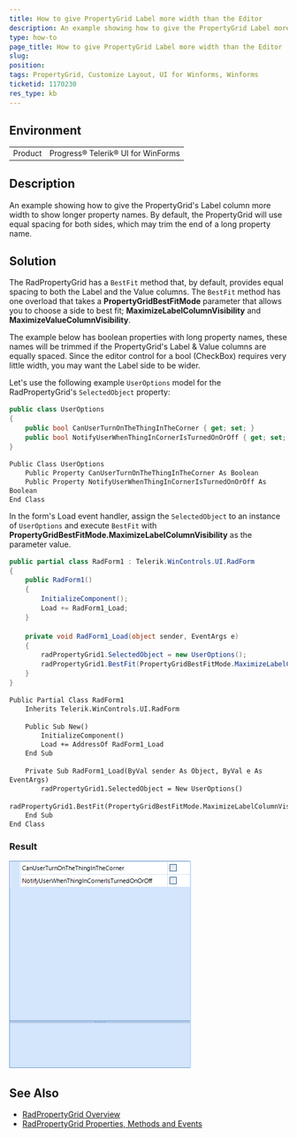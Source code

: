 ```yaml
---
title: How to give PropertyGrid Label more width than the Editor
description: An example showing how to give the PropertyGrid Label more width than the Editor
type: how-to
page_title: How to give PropertyGrid Label more width than the Editor
slug: 
position: 
tags: PropertyGrid, Customize Layout, UI for Winforms, Winforms
ticketid: 1170230
res_type: kb
---
```


## Environment
<table>
	<tr>
		<td>Product</td>
		<td>Progress® Telerik® UI for WinForms</td>
	</tr>
</table>


## Description
An example showing how to give the PropertyGrid's Label column more width to show longer property names. By default, the PropertyGrid will use equal spacing for both sides, which may trim the end of a long property name.

## Solution

The RadPropertyGrid has a `BestFit` method that, by default, provides equal spacing to both the Label and the Value columns. The `BestFit` method has one overload that takes a **PropertyGridBestFitMode** parameter that allows you to choose a side to best fit; **MaximizeLabelColumnVisibility** and **MaximizeValueColumnVisibility**.

The example below has boolean properties with long property names, these names will be trimmed if the PropertyGrid's Label & Value columns are equally spaced.  Since the editor control for a bool (CheckBox) requires very little width, you may want the Label side to be wider. 

Let's use the following example `UserOptions` model for the RadPropertyGrid's `SelectedObject` property:

```c#
public class UserOptions
{
    public bool CanUserTurnOnTheThingInTheCorner { get; set; }
    public bool NotifyUserWhenThingInCornerIsTurnedOnOrOff { get; set; }
}
```
```VB
Public Class UserOptions
    Public Property CanUserTurnOnTheThingInTheCorner As Boolean
    Public Property NotifyUserWhenThingInCornerIsTurnedOnOrOff As Boolean
End Class
```

In the form's Load event handler, assign the `SelectedObject` to an instance of `UserOptions` and execute `BestFit` with **PropertyGridBestFitMode.MaximizeLabelColumnVisibility** as the parameter value.


```C#
public partial class RadForm1 : Telerik.WinControls.UI.RadForm
{
    public RadForm1()
    {
        InitializeComponent();
        Load += RadForm1_Load;
    }
 
    private void RadForm1_Load(object sender, EventArgs e)
    {
        radPropertyGrid1.SelectedObject = new UserOptions();
        radPropertyGrid1.BestFit(PropertyGridBestFitMode.MaximizeLabelColumnVisibility);
    }
}
```
```VB
Public Partial Class RadForm1
    Inherits Telerik.WinControls.UI.RadForm

    Public Sub New()
        InitializeComponent()
        Load += AddressOf RadForm1_Load
    End Sub

    Private Sub RadForm1_Load(ByVal sender As Object, ByVal e As EventArgs)
        radPropertyGrid1.SelectedObject = New UserOptions()
        radPropertyGrid1.BestFit(PropertyGridBestFitMode.MaximizeLabelColumnVisibility)
    End Sub
End Class
```


### Result

![dataentry-customize-editor-controls-layout 001](images/propertygrid-bestfit001.png)


## See Also

- [RadPropertyGrid Overview](https://docs.telerik.com/devtools/winforms/propertygrid/overview)
- [RadPropertyGrid Properties, Methods and Events](https://docs.telerik.com/devtools/winforms/propertygrid/properties-methods-events)

